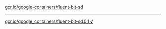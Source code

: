 [gcr.io/google-containers/fluent-bit-sd](https://hub.docker.com/r/sqeven/fluent-bit-sd/tags/) 

----
[gcr.io/google_containers/fluent-bit-sd:0.1 √](https://hub.docker.com/r/sqeven/fluent-bit-sd/tags/)

